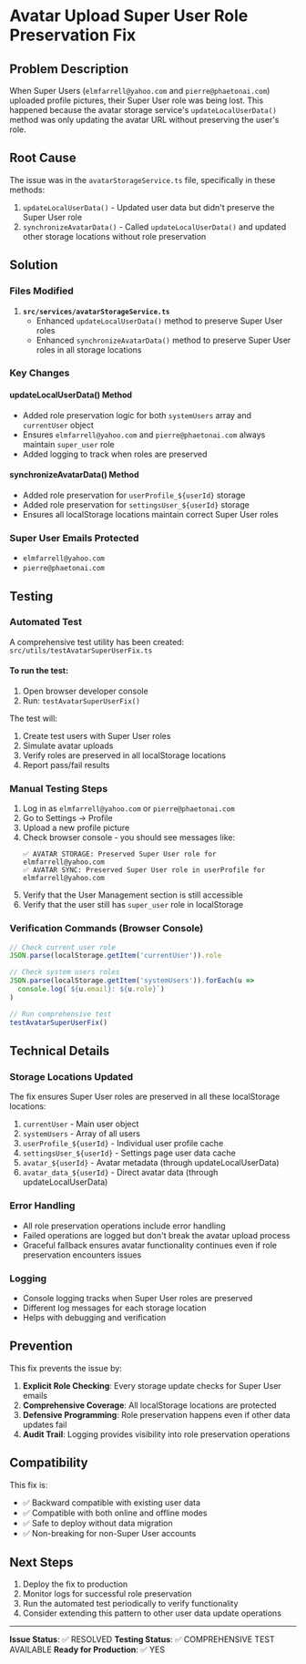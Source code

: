 # Avatar Upload Super User Role Preservation Fix

## Problem Description

When Super Users (`elmfarrell@yahoo.com` and `pierre@phaetonai.com`) uploaded profile pictures, their Super User role was being lost. This happened because the avatar storage service's `updateLocalUserData()` method was only updating the avatar URL without preserving the user's role.

## Root Cause

The issue was in the `avatarStorageService.ts` file, specifically in these methods:
1. `updateLocalUserData()` - Updated user data but didn't preserve the Super User role
2. `synchronizeAvatarData()` - Called `updateLocalUserData()` and updated other storage locations without role preservation

## Solution

### Files Modified

1. **`src/services/avatarStorageService.ts`**
   - Enhanced `updateLocalUserData()` method to preserve Super User roles
   - Enhanced `synchronizeAvatarData()` method to preserve Super User roles in all storage locations

### Key Changes

#### updateLocalUserData() Method
- Added role preservation logic for both `systemUsers` array and `currentUser` object
- Ensures `elmfarrell@yahoo.com` and `pierre@phaetonai.com` always maintain `super_user` role
- Added logging to track when roles are preserved

#### synchronizeAvatarData() Method
- Added role preservation for `userProfile_${userId}` storage
- Added role preservation for `settingsUser_${userId}` storage
- Ensures all localStorage locations maintain correct Super User roles

### Super User Emails Protected
- `elmfarrell@yahoo.com`
- `pierre@phaetonai.com`

## Testing

### Automated Test
A comprehensive test utility has been created: `src/utils/testAvatarSuperUserFix.ts`

#### To run the test:
1. Open browser developer console
2. Run: `testAvatarSuperUserFix()`

The test will:
1. Create test users with Super User roles
2. Simulate avatar uploads
3. Verify roles are preserved in all localStorage locations
4. Report pass/fail results

### Manual Testing Steps
1. Log in as `elmfarrell@yahoo.com` or `pierre@phaetonai.com`
2. Go to Settings → Profile
3. Upload a new profile picture
4. Check browser console - you should see messages like:
   ```
   ✅ AVATAR STORAGE: Preserved Super User role for elmfarrell@yahoo.com
   ✅ AVATAR SYNC: Preserved Super User role in userProfile for elmfarrell@yahoo.com
   ```
5. Verify that the User Management section is still accessible
6. Verify that the user still has `super_user` role in localStorage

### Verification Commands (Browser Console)
```javascript
// Check current user role
JSON.parse(localStorage.getItem('currentUser')).role

// Check system users roles
JSON.parse(localStorage.getItem('systemUsers')).forEach(u =>
  console.log(`${u.email}: ${u.role}`)
)

// Run comprehensive test
testAvatarSuperUserFix()
```

## Technical Details

### Storage Locations Updated
The fix ensures Super User roles are preserved in all these localStorage locations:
1. `currentUser` - Main user object
2. `systemUsers` - Array of all users
3. `userProfile_${userId}` - Individual user profile cache
4. `settingsUser_${userId}` - Settings page user data cache
5. `avatar_${userId}` - Avatar metadata (through updateLocalUserData)
6. `avatar_data_${userId}` - Direct avatar data (through updateLocalUserData)

### Error Handling
- All role preservation operations include error handling
- Failed operations are logged but don't break the avatar upload process
- Graceful fallback ensures avatar functionality continues even if role preservation encounters issues

### Logging
- Console logging tracks when Super User roles are preserved
- Different log messages for each storage location
- Helps with debugging and verification

## Prevention

This fix prevents the issue by:
1. **Explicit Role Checking**: Every storage update checks for Super User emails
2. **Comprehensive Coverage**: All localStorage locations are protected
3. **Defensive Programming**: Role preservation happens even if other data updates fail
4. **Audit Trail**: Logging provides visibility into role preservation operations

## Compatibility

This fix is:
- ✅ Backward compatible with existing user data
- ✅ Compatible with both online and offline modes
- ✅ Safe to deploy without data migration
- ✅ Non-breaking for non-Super User accounts

## Next Steps

1. Deploy the fix to production
2. Monitor logs for successful role preservation
3. Run the automated test periodically to verify functionality
4. Consider extending this pattern to other user data update operations

---

**Issue Status**: ✅ RESOLVED
**Testing Status**: ✅ COMPREHENSIVE TEST AVAILABLE
**Ready for Production**: ✅ YES